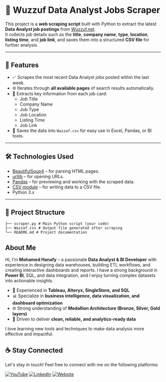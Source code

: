# 🧾 Wuzzuf Data Analyst Jobs Scraper

This project is a **web scraping script** built with Python to extract the latest **Data Analyst job postings** from [Wuzzuf.net](https://wuzzuf.net).  
It collects job details such as the **title**, **company name**, **type**, **location**, **listing time**, and **job link**, and saves them into a structured **CSV file** for further analysis.

---

## 📌 Features

- ✅ Scrapes the most recent Data Analyst jobs posted within the last week.  
- 🌐 Iterates through **all available pages** of search results automatically.  
- 📝 Extracts key information from each job card:
  - Job Title  
  - Company Name  
  - Job Type  
  - Job Location  
  - Listing Time  
  - Job Link
- 💾 Saves the data into `Wazzaf.csv` for easy use in Excel, Pandas, or BI tools.

---

## 🛠️ Technologies Used

- [BeautifulSoup4](https://www.crummy.com/software/BeautifulSoup/) – for parsing HTML pages.  
- [urllib](https://docs.python.org/3/library/urllib.html) – for opening URLs.  
- [Pandas](https://pandas.pydata.org/) – for previewing and working with the scraped data.  
- [CSV module](https://docs.python.org/3/library/csv.html) – for writing data to a CSV file.  
- Python 3.x

---

## 📂 Project Structure
```
├── scraper.py # Main Python script (your code)
├── Wazzaf.csv # Output file generated after scraping
└── README.md # Project documentation
 ```
## About Me

Hi, I’m **Mohamed Hanafy** – a passionate **Data Analyst & BI Developer** with experience in designing data warehouses, building ETL workflows, and creating interactive dashboards and reports. I have a strong background in **Power BI**, SQL, and data integration, and I enjoy turning complex datasets into actionable insights.  

- 💼 Experienced in **Tableau, Alteryx, SingleStore, and SQL**  
- 📊 Specialize in **business intelligence, data visualization, and dashboard optimization**  
- 🌐 Strong understanding of **Medallion Architecture (Bronze, Silver, Gold layers)**  
- 🎯 Driven to deliver **clean, reliable, and analytics-ready data**  

I love learning new tools and techniques to make data analysis more effective and impactful.  

## ☕ Stay Connected

Let's stay in touch! Feel free to connect with me on the following platforms:

[![YouTube](https://img.shields.io/badge/YouTube-red?style=for-the-badge&logo=youtube&logoColor=white)](https://youtube.com/@mohamed_hanafi?si=EvpyApCqt1ueE6f7) [![LinkedIn](https://img.shields.io/badge/LinkedIn-0077B5?style=for-the-badge&logo=linkedin&logoColor=white)](https://www.linkedin.com/in/mohamed-hanafi22) [![Website](https://img.shields.io/badge/Website-000000?style=for-the-badge&logo=google-chrome&logoColor=white)](https://mohamedhanafy.gr-site.com/)
